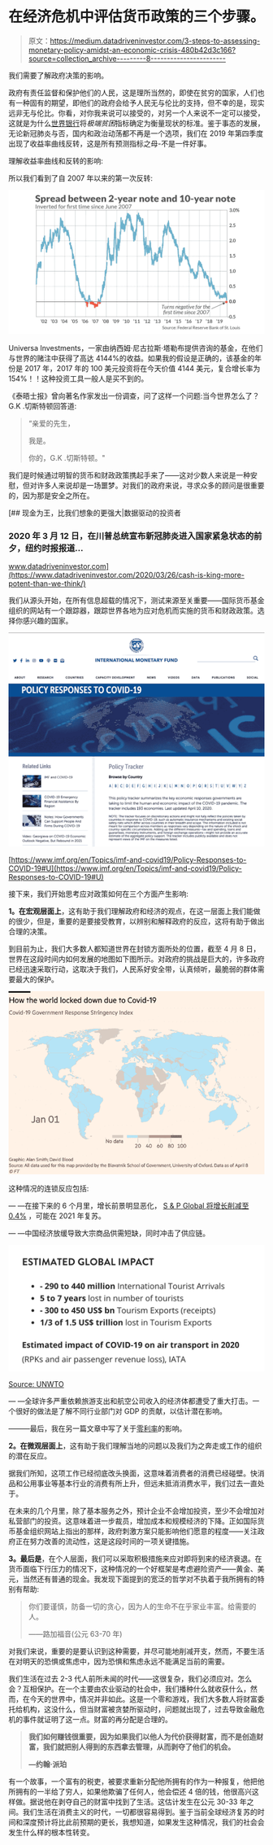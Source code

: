 # 在经济危机中评估货币政策的三个步骤。

> 原文：<https://medium.datadriveninvestor.com/3-steps-to-assessing-monetary-policy-amidst-an-economic-crisis-480b42d3c166?source=collection_archive---------8----------------------->

我们需要了解政府决策的影响。

政府有责任监督和保护他们的人民，这是理所当然的，即使在贫穷的国家，人们也有一种固有的期望，即他们的政府会给予人民无与伦比的支持，但不幸的是，现实远非无与伦比。你看，对你我来说可以接受的，对另一个人来说不一定可以接受，这就是为什么[世界银行](https://medium.com/u/6ed2e6ddbb88?source=post_page-----480b42d3c166--------------------------------)将*极端贫困*指标确定为衡量现状的标准。鉴于事态的发展，无论新冠肺炎与否，国内和政治动荡都不再是一个选项，我们在 2019 年第四季度出现了收益率曲线反转，这是所有预测指标之母-不是一件好事。

理解收益率曲线和反转的影响:

所以我们看到了自 2007 年以来的第一次反转:

![](img/e9f5fa11bdaabeb5bff592742c1a6a5a.png)

Universa Investments，一家由纳西姆·尼古拉斯·塔勒布提供咨询的基金，在他们与世界的赌注中获得了高达 4144%的收益。如果我的假设是正确的，该基金的年份是 2017 年，2017 年的 100 美元投资将在今天价值 4144 美元，复合增长率为 154%！！这种投资工具一般人是买不到的。

《泰晤士报》曾向著名作家发出一份调查，问了这样一个问题:当今世界怎么了？G.K .切斯特顿回答道:

> “亲爱的先生，
> 
> 我是。
> 
> 你的，G.K .切斯特顿。"

我们是时候通过明智的货币和财政政策携起手来了——这对少数人来说是一种安慰，但对许多人来说却是一场噩梦。对我们的政府来说，寻求众多的顾问是很重要的，因为那是安全之所在。

[](https://www.datadriveninvestor.com/2020/03/26/cash-is-king-more-potent-than-we-think/) [## 现金为王，比我们想象的更强大|数据驱动的投资者

### 2020 年 3 月 12 日，在川普总统宣布新冠肺炎进入国家紧急状态的前夕，纽约时报报道…

www.datadriveninvestor.com](https://www.datadriveninvestor.com/2020/03/26/cash-is-king-more-potent-than-we-think/) 

我们从源头开始，在所有信息超载的情况下，测试来源至关重要——国际货币基金组织的网站有一个跟踪器，跟踪世界各地为应对危机而实施的货币和财政政策。选择你感兴趣的国家。

![](img/28db6f9cf9df3f31734e2faac80f7b6f.png)

[https://www.imf.org/en/Topics/imf-and-covid19/Policy-Responses-to-COVID-19#U](https://www.imf.org/en/Topics/imf-and-covid19/Policy-Responses-to-COVID-19#U)

接下来，我们开始思考应对政策如何在三个方面产生影响:

**1。在宏观层面上**，这有助于我们理解政府和经济的观点，在这一层面上我们能做的很少，但是，重要的是要接受教育，以辨别和解释政府的反应，这将有助于做出合理的决策。

到目前为止，我们大多数人都知道世界在封锁方面所处的位置，截至 4 月 8 日，世界在这段时间内如何发展的地图如下图所示。对政府的挑战是巨大的，许多政府已经迅速采取行动，这取决于我们，人民系好安全带，认真倾听，最脆弱的群体需要最大的保护。

![](img/a584e2e1bb527d0fa0c60c026d596f49.png)

这种情况的连锁反应包括:

— —在接下来的 6 个月里，增长前景明显恶化， [S & P Global 将增长削减至 0.4%](https://www.spglobal.com/ratings/en/research/articles/200330-economic-research-the-escalating-coronavirus-shock-is-pushing-2020-global-growth-toward-zero-11413969) ，可能在 2021 年复苏。

— —中国经济放缓导致大宗商品供需短缺，同时冲击了供应链。

![](img/35998776982c2eb1c8cae18ebb8c6d29.png)

[Source: UNWTO](https://www.unwto.org/impact-assessment-of-the-covid-19-outbreak-on-international-tourism)

— —全球许多严重依赖旅游支出和航空公司收入的经济体都遭受了重大打击。一个很好的做法是了解不同行业部门对 GDP 的贡献，以估计潜在影响。

———最后，我在另一篇文章中写了关于[零利率](https://medium.com/datadriveninvestor/making-sense-of-zero-interest-rates-9d34c126b48d)的影响。

**2。在微观层面上**，这有助于我们理解当地的问题以及我们为之奔走或工作的组织的潜在反应。

据我们所知，这项工作已经彻底改头换面，这意味着消费者的消费已经碰壁。快消品和公用事业等基本行业的消费有所上升，但远未抵消消费水平，我们过去一直处于。

在未来的几个月里，除了基本服务之外，预计企业不会增加投资，至少不会增加对私营部门的投资。这意味着进一步裁员，增加成本和规模经济的下降。正如国际货币基金组织网站上指出的那样，政府刺激方案只能影响他们愿意的程度——关注政府正在努力改善的流动性，这是这段时间的一项关键措施。

**3。最后是**，在个人层面，我们可以采取积极措施来应对即将到来的经济衰退。在货币面临下行压力的情况下，这种情况的一个好框架是考虑避险资产——黄金、美元，当然还有普通的现金。我发现下面提到的宽泛的哲学对不执着于我所拥有的特别有帮助:

> 你们要谨慎，防备一切的贪心，因为人的生命不在乎家业丰富。给需要的人。
> 
> ——路加福音(公元 63-70 年)

对我们来说，重要的是要认识到这种需要，并尽可能地削减开支，然而，不要生活在对明天的恐惧或焦虑中，因为恐惧和焦虑永远不能满足当前的需要。

我们生活在过去 2-3 代人前所未闻的时代——这很复杂，我们必须应对。怎么会？互相保护。在一个主要由农业驱动的社会中，我们播种什么就收获什么，然而，在今天的世界中，情况并非如此。这是一个零和游戏，我们大多数人将财富委托给机构，这没什么，但当财富被贪婪所驱动时，问题就出现了，过去导致金融危机的事件就证明了这一点。财富的再分配是合理的。

> **我们如何赚钱很重要，因为如果我们以他人为代价获得财富，而不是创造财富，我们就把别人得到的东西拿去管理，从而剥夺了他们的机会。**
> 
> **—约翰·派珀**

有一个故事，一个富有的税吏，被要求重新分配他所拥有的作为一种报复，他把他所拥有的一半给了穷人，如果他欺骗了任何人，他会偿还 4 倍的钱，他很高兴这样做。据说他在剥夺自己的财富中找到了生活。这估计发生在公元 30-33 年之间。我们生活在消费主义的时代，一切都很容易得到。鉴于当前全球经济复苏的时间和深度预计将比此前预期的更长，我想知道，如果发生这种情况，我们的社会会发生什么样的根本性转变。
